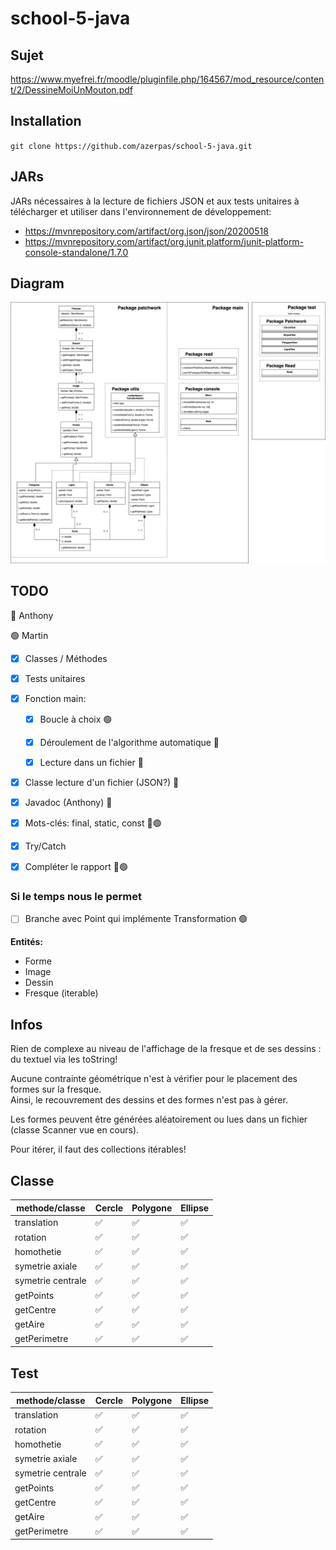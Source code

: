 # school-5-java

## Sujet
https://www.myefrei.fr/moodle/pluginfile.php/164567/mod_resource/content/2/DessineMoiUnMouton.pdf  

## Installation 

`git clone https://github.com/azerpas/school-5-java.git`

## JARs

JARs nécessaires à la lecture de fichiers JSON et aux tests unitaires à télécharger et utiliser dans l'environnement de développement:
- https://mvnrepository.com/artifact/org.json/json/20200518
- https://mvnrepository.com/artifact/org.junit.platform/junit-platform-console-standalone/1.7.0


## Diagram

![DiagrameUML](./diagram.png?raw=true "Title")

## TODO
🔵 Anthony 

🟢 Martin

- [X] Classes / Méthodes
- [X] Tests unitaires
- [X]  Fonction main:

   - [X] Boucle à choix 🟢
   
   - [X] Déroulement de l'algorithme automatique 🔵
   
   - [X] Lecture dans un fichier 🔵
   
- [X] Classe lecture d'un fichier (JSON?) 🔵
- [X] Javadoc (Anthony) 🔵
- [X] Mots-clés: final, static, const 🔵🟢
- [X] Try/Catch
- [X] Compléter le rapport 🔵🟢

### Si le temps nous le permet
- [ ] Branche avec Point qui implémente Transformation 🟢

**Entités:**     
- Forme
- Image
- Dessin
- Fresque (iterable)

## Infos
Rien de complexe au niveau de l'affichage de la fresque et de ses dessins : du textuel via les toString!      

Aucune contrainte géométrique n'est à vérifier pour le placement des formes sur la fresque.     
Ainsi, le recouvrement des dessins et des formes n'est pas à gérer.      

Les formes peuvent être générées aléatoirement ou lues dans un fichier (classe Scanner vue en cours).     

Pour itérer, il faut des collections itérables!      

## Classe

methode/classe    | Cercle | Polygone | Ellipse |
----------------- | ------ | -------- |---------|
translation       |   ✅   |    ✅    |   ✅    |
rotation          |   ✅   |    ✅    |   ✅    |
homothetie        |   ✅   |    ✅    |   ✅    |
symetrie axiale   |   ✅   |    ✅    |   ✅    |
symetrie centrale |   ✅   |    ✅    |   ✅    |
getPoints         |   ✅   |    ✅    |   ✅    |
getCentre         |   ✅   |    ✅    |   ✅    |
getAire           |   ✅   |    ✅    |   ✅    |
getPerimetre      |   ✅   |    ✅    |   ✅    |

## Test

methode/classe    | Cercle | Polygone | Ellipse |
----------------- | ------ | -------- |---------|
translation       |   ✅   |    ✅    |   ✅    |
rotation          |   ✅   |    ✅    |   ✅    |
homothetie        |   ✅   |    ✅    |   ✅    |
symetrie axiale   |   ✅   |    ✅    |   ✅    |
symetrie centrale |   ✅   |    ✅    |   ✅    |
getPoints         |   ✅   |    ✅    |   ✅    |
getCentre         |   ✅   |    ✅    |   ✅    |
getAire           |   ✅   |    ✅    |   ✅    |
getPerimetre      |   ✅   |    ✅    |   ✅    |
